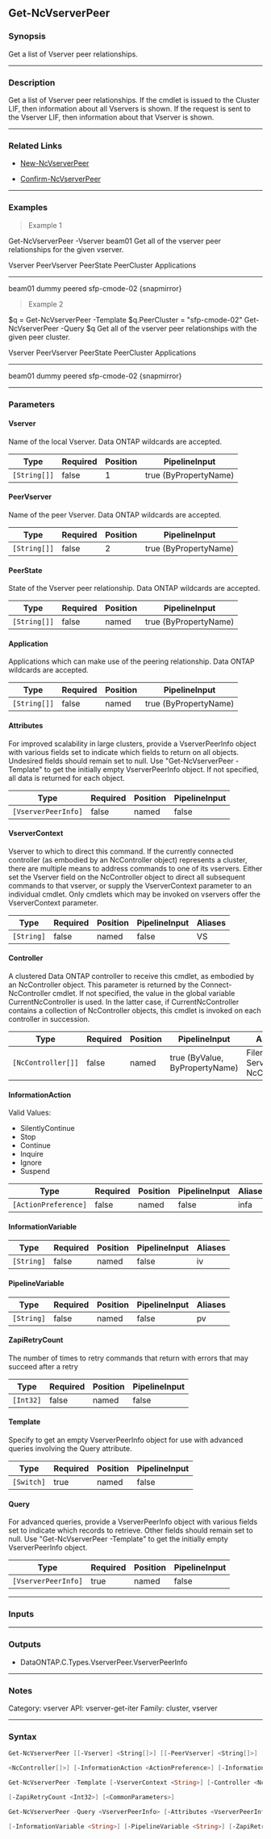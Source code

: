Get-NcVserverPeer
-----------------

### Synopsis
Get a list of Vserver peer relationships.

---

### Description

Get a list of Vserver peer relationships. If the cmdlet is issued to the Cluster LIF, then information about all Vservers is shown. If the request is sent to the Vserver LIF, then 
information about that Vserver is shown.

---

### Related Links
* [New-NcVserverPeer](New-NcVserverPeer)

* [Confirm-NcVserverPeer](Confirm-NcVserverPeer)

---

### Examples
> Example 1

Get-NcVserverPeer -Vserver beam01
Get all of the vserver peer relationships for the given vserver.

Vserver                   PeerVserver               PeerState          PeerCluster               Applications
-------                   -----------               ---------          -----------               ------------
beam01                    dummy                     peered             sfp-cmode-02              {snapmirror}

> Example 2

$q = Get-NcVserverPeer -Template
$q.PeerCluster = "sfp-cmode-02"
Get-NcVserverPeer -Query $q
Get all of the vserver peer relationships with the given peer cluster.

Vserver                   PeerVserver               PeerState          PeerCluster               Applications
-------                   -----------               ---------          -----------               ------------
beam01                    dummy                     peered             sfp-cmode-02              {snapmirror}

---

### Parameters
#### **Vserver**
Name of the local Vserver.  Data ONTAP wildcards are accepted.

|Type        |Required|Position|PipelineInput        |
|------------|--------|--------|---------------------|
|`[String[]]`|false   |1       |true (ByPropertyName)|

#### **PeerVserver**
Name of the peer Vserver.  Data ONTAP wildcards are accepted.

|Type        |Required|Position|PipelineInput        |
|------------|--------|--------|---------------------|
|`[String[]]`|false   |2       |true (ByPropertyName)|

#### **PeerState**
State of the Vserver peer relationship.  Data ONTAP wildcards are accepted.

|Type        |Required|Position|PipelineInput        |
|------------|--------|--------|---------------------|
|`[String[]]`|false   |named   |true (ByPropertyName)|

#### **Application**
Applications which can make use of the peering relationship.  Data ONTAP wildcards are accepted.

|Type        |Required|Position|PipelineInput        |
|------------|--------|--------|---------------------|
|`[String[]]`|false   |named   |true (ByPropertyName)|

#### **Attributes**
For improved scalability in large clusters, provide a VserverPeerInfo object with various fields set to indicate which fields to return on all objects.  Undesired fields should remain set to null.  Use "Get-NcVserverPeer -Template" to get the initially empty VserverPeerInfo object.  If not specified, all data is returned for each object.

|Type               |Required|Position|PipelineInput|
|-------------------|--------|--------|-------------|
|`[VserverPeerInfo]`|false   |named   |false        |

#### **VserverContext**
Vserver to which to direct this command.  If the currently connected controller (as embodied by an NcController object) represents a cluster, there are multiple means to address commands to one of its vservers.  Either set the Vserver field on the NcController object to direct all subsequent commands to that vserver, or supply the VserverContext parameter to an individual cmdlet.  Only cmdlets which may be invoked on vservers offer the VserverContext parameter.

|Type      |Required|Position|PipelineInput|Aliases|
|----------|--------|--------|-------------|-------|
|`[String]`|false   |named   |false        |VS     |

#### **Controller**
A clustered Data ONTAP controller to receive this cmdlet, as embodied by an NcController object.  This parameter is returned by the Connect-NcController cmdlet.  If not specified, the value in the global variable CurrentNcController is used.  In the latter case, if CurrentNcController contains a collection of NcController objects, this cmdlet is invoked on each controller in succession.

|Type              |Required|Position|PipelineInput                 |Aliases                          |
|------------------|--------|--------|------------------------------|---------------------------------|
|`[NcController[]]`|false   |named   |true (ByValue, ByPropertyName)|Filer<br/>Server<br/>NcController|

#### **InformationAction**

Valid Values:

* SilentlyContinue
* Stop
* Continue
* Inquire
* Ignore
* Suspend

|Type                |Required|Position|PipelineInput|Aliases|
|--------------------|--------|--------|-------------|-------|
|`[ActionPreference]`|false   |named   |false        |infa   |

#### **InformationVariable**

|Type      |Required|Position|PipelineInput|Aliases|
|----------|--------|--------|-------------|-------|
|`[String]`|false   |named   |false        |iv     |

#### **PipelineVariable**

|Type      |Required|Position|PipelineInput|Aliases|
|----------|--------|--------|-------------|-------|
|`[String]`|false   |named   |false        |pv     |

#### **ZapiRetryCount**
The number of times to retry commands that return with errors that may succeed after a retry

|Type     |Required|Position|PipelineInput|
|---------|--------|--------|-------------|
|`[Int32]`|false   |named   |false        |

#### **Template**
Specify to get an empty VserverPeerInfo object for use with advanced queries involving the Query attribute.

|Type      |Required|Position|PipelineInput|
|----------|--------|--------|-------------|
|`[Switch]`|true    |named   |false        |

#### **Query**
For advanced queries, provide a VserverPeerInfo object with various fields set to indicate which records to retrieve.  Other fields should remain set to null.  Use "Get-NcVserverPeer -Template" to get the initially empty VserverPeerInfo object.

|Type               |Required|Position|PipelineInput|
|-------------------|--------|--------|-------------|
|`[VserverPeerInfo]`|true    |named   |false        |

---

### Inputs

---

### Outputs
* DataONTAP.C.Types.VserverPeer.VserverPeerInfo

---

### Notes
Category: vserver
API: vserver-get-iter
Family: cluster, vserver

---

### Syntax
```PowerShell
Get-NcVserverPeer [[-Vserver] <String[]>] [[-PeerVserver] <String[]>] [-PeerState <String[]>] [-Application <String[]>] [-Attributes <VserverPeerInfo>] [-VserverContext <String>] [-Controller 
```
```PowerShell
<NcController[]>] [-InformationAction <ActionPreference>] [-InformationVariable <String>] [-PipelineVariable <String>] [-ZapiRetryCount <Int32>] [<CommonParameters>]
```
```PowerShell
Get-NcVserverPeer -Template [-VserverContext <String>] [-Controller <NcController[]>] [-InformationAction <ActionPreference>] [-InformationVariable <String>] [-PipelineVariable <String>] 
```
```PowerShell
[-ZapiRetryCount <Int32>] [<CommonParameters>]
```
```PowerShell
Get-NcVserverPeer -Query <VserverPeerInfo> [-Attributes <VserverPeerInfo>] [-VserverContext <String>] [-Controller <NcController[]>] [-InformationAction <ActionPreference>] 
```
```PowerShell
[-InformationVariable <String>] [-PipelineVariable <String>] [-ZapiRetryCount <Int32>] [<CommonParameters>]
```
